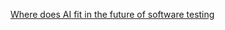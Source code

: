 [Where does AI fit in the future of software testing](https://www.qt.io/quality-assurance/blog/where-does-ai-fit-in-the-future-of-software-testing)
